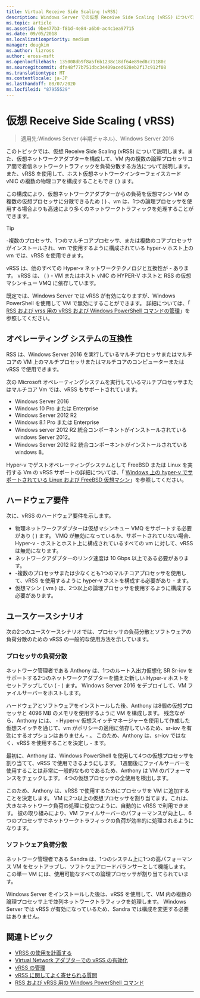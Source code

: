 ```yaml
---
title: Virtual Receive Side Scaling (vRSS)
description: Windows Server での仮想 Receive Side Scaling (vRSS) について説明します。また、仮想ネットワークアダプターを構成して、VM 内の複数の論理プロセッサコア間で着信ネットワークトラフィックを負荷分散する方法についても説明します。 また、ホスト仮想ネットワークインターフェイスカード (vNIC) の複数の物理コアを構成することもできます。
ms.topic: article
ms.assetid: 9be477b3-f81d-4e84-a6b0-ac4c1ea97715
ms.date: 09/05/2018
ms.localizationpriority: medium
manager: dougkim
ms.author: lizross
author: eross-msft
ms.openlocfilehash: 135008db9f8a5f6b1238c18df64e89ed8c71180c
ms.sourcegitcommit: dfa48f77b751dbc34409aced628eb2f17c912f08
ms.translationtype: MT
ms.contentlocale: ja-JP
ms.lasthandoff: 08/07/2020
ms.locfileid: "87955529"
---
```

# <a name="virtual-receive-side-scaling-vrss"></a>仮想 Receive Side Scaling \( vRSS\)

>適用先:Windows Server (半期チャネル)、Windows Server 2016

このトピックでは、仮想 Receive Side Scaling (vRSS) について説明します。また、仮想ネットワークアダプターを構成して、VM 内の複数の論理プロセッサコア間で着信ネットワークトラフィックを負荷分散する方法について説明します。 また、vRSS を使用して、ホスト仮想ネットワークインターフェイスカード vNIC の複数の物理コアを構成することもでき \( \) ます。

この構成により、仮想ネットワークアダプターからの負荷を仮想マシン VM の複数の仮想プロセッサに分散できるため \( \) 、vm は、1つの論理プロセッサを使用する場合よりも高速により多くのネットワークトラフィックを処理することができます。

>[!TIP]
>\-複数のプロセッサ、1つのマルチコアプロセッサ、または複数のコアプロセッサがインストールされ、vm で使用するように構成されている hyper-v ホスト上の vm では、vRSS を使用できます。

vRSS は、他のすべての Hyper-v ネットワークテクノロジと互換性が \- あります。 vRSS は、 \( \) \- VM またはホスト vNIC の HYPER-V ホストと RSS の仮想マシンキュー VMQ に依存しています。

既定では、Windows Server では vRSS が有効になりますが、Windows PowerShell を使用して VM で無効にすることができます。 詳細については、「 [RSS および vrss 用の vRSS および Windows PowerShell コマンドの](vrss-wps.md)[管理](vrss-manage.md)」を参照してください。



## <a name="operating-system-compatibility"></a>オペレーティング システムの互換性

RSS は、Windows Server 2016 を実行しているマルチプロセッサまたはマルチコアの VM 上のマルチプロセッサまたはマルチコアのコンピューターまたは vRSS で使用できます。

次の Microsoft オペレーティングシステムを実行しているマルチプロセッサまたはマルチコア Vm では、vRSS もサポートされています。

- Windows Server 2016
- Windows 10 Pro または Enterprise
- Windows Server 2012 R2
- Windows 8.1 Pro または Enterprise
- Windows server 2012 R2 統合コンポーネントがインストールされている windows Server 2012。
- Windows Server 2012 R2 統合コンポーネントがインストールされている windows 8。

Hyper-v でゲストオペレーティングシステムとして FreeBSD または Linux を実行する Vm の vRSS サポートの詳細については、「 [Windows 上の hyper-v でサポートされている Linux および FreeBSD 仮想マシン](https://docs.microsoft.com/windows-server/virtualization/hyper-v/Supported-Linux-and-FreeBSD-virtual-machines-for-Hyper-V-on-Windows)」を参照してください。

## <a name="hardware-requirements"></a>ハードウェア要件

次に、vRSS のハードウェア要件を示します。

- 物理ネットワークアダプターは仮想マシンキュー VMQ をサポートする必要があり \( \) ます。 VMQ が無効になっているか、サポートされていない場合、Hyper-v \- ホストとホスト上に構成されているすべての vm に対して、vRSS は無効になります。
- ネットワークアダプターのリンク速度は 10 Gbps 以上である必要があります。
- \-複数のプロセッサまたは少なくとも1つのマルチコアプロセッサを使用して、vRSS を使用するように hyper-v ホストを構成する必要があり \- ます。
- 仮想マシン \( vm \) は、2つ以上の論理プロセッサを使用するように構成する必要があります。


## <a name="use-case-scenarios"></a>ユースケースシナリオ

次の2つのユースケースシナリオでは、プロセッサの負荷分散とソフトウェアの負荷分散のための vRSS の一般的な使用方法を示しています。

### <a name="processor-load-balancing"></a>プロセッサの負荷分散

ネットワーク管理者である Anthony は、1つのルート入出力仮想化 SR Sr-iov をサポートする2つのネットワークアダプターを備えた新しい Hyper-v ホストをセットアップしてい \( \- \) ます。 Windows Server 2016 をデプロイして、VM ファイルサーバーをホストします。

ハードウェアとソフトウェアをインストールした後、Anthony は8個の仮想プロセッサと 4096 MB のメモリを使用するように VM を構成します。 残念ながら、Anthony には、 \- Hyper-v 仮想スイッチマネージャーを使用して作成した仮想スイッチを通じて、vm がポリシーの適用に依存しているため、sr-iov を有効にするオプションはありません \- 。 このため、Anthony は、sr-iov ではなく、vRSS を使用することを決定し \- ます。

最初に、Anthony は、Windows PowerShell を使用して4つの仮想プロセッサを割り当てて、vRSS で使用できるようにします。 1週間後にファイルサーバーを使用することは非常に一般的なものであるため、Anthony は VM のパフォーマンスをチェックします。  4つの仮想プロセッサの全使用を検出します。

このため、Anthony は、vRSS で使用するためにプロセッサを VM に追加することを決定します。  VM に2つ以上の仮想プロセッサを割り当てます。これは、大きなネットワーク負荷の処理に役立つように、自動的に vRSS で利用できます。 彼の取り組みにより、VM ファイルサーバーのパフォーマンスが向上し、6つのプロセッサでネットワークトラフィックの負荷が効率的に処理されるようになります。


### <a name="software-load-balancing"></a>ソフトウェア負荷分散

ネットワーク管理者である Sandra は、1つのシステム上に1つの高パフォーマンス VM をセットアップし、ソフトウェアロードバランサーとして機能します。 この単一 VM には、使用可能なすべての論理プロセッサが割り当てられています。

Windows Server をインストールした後は、vRSS を使用して、VM 内の複数の論理プロセッサ上で並列ネットワークトラフィックを処理します。 Windows Server では vRSS が有効になっているため、Sandra では構成を変更する必要はありません。


## <a name="related-topics"></a>関連トピック

- [VRSS の使用を計画する](vrss-plan.md)
- [Virtual Network アダプターでの vRSS の有効化](vrss-enable.md)
- [vRSS の管理](vrss-manage.md)
- [vRSS に関してよく寄せられる質問](vrss-faq.md)
- [RSS および vRSS 用の Windows PowerShell コマンド](vrss-wps.md)

---
